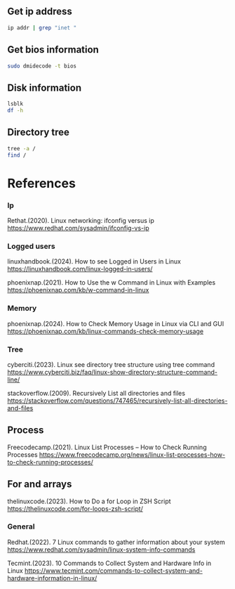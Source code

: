 ## Get ip address

```bash
ip addr | grep "inet " 
```
## Get bios information
```bash
sudo dmidecode -t bios
```

## Disk information
```bash
lsblk
df -h
```

## Directory tree
```bash
tree -a /
find /
```

# References
### Ip
Rethat.(2020). Linux networking: ifconfig versus ip
https://www.redhat.com/sysadmin/ifconfig-vs-ip

### Logged users
linuxhandbook.(2024). How to see Logged in Users in Linux 
https://linuxhandbook.com/linux-logged-in-users/

phoenixnap.(2021). How to Use the w Command in Linux with Examples
https://phoenixnap.com/kb/w-command-in-linux

### Memory
phoenixnap.(2024). How to Check Memory Usage in Linux via CLI and GUI
https://phoenixnap.com/kb/linux-commands-check-memory-usage

### Tree
cyberciti.(2023). Linux see directory tree structure using tree command
https://www.cyberciti.biz/faq/linux-show-directory-structure-command-line/

stackoverflow.(2009). Recursively List all directories and files
https://stackoverflow.com/questions/747465/recursively-list-all-directories-and-files

## Process
Freecodecamp.(2021). Linux List Processes – How to Check Running Processes
https://www.freecodecamp.org/news/linux-list-processes-how-to-check-running-processes/

## For and arrays
thelinuxcode.(2023). How to Do a for Loop in ZSH Script
https://thelinuxcode.com/for-loops-zsh-script/
### General
Redhat.(2022). 7 Linux commands to gather information about your system
https://www.redhat.com/sysadmin/linux-system-info-commands

Tecmint.(2023). 10 Commands to Collect System and Hardware Info in Linux
https://www.tecmint.com/commands-to-collect-system-and-hardware-information-in-linux/